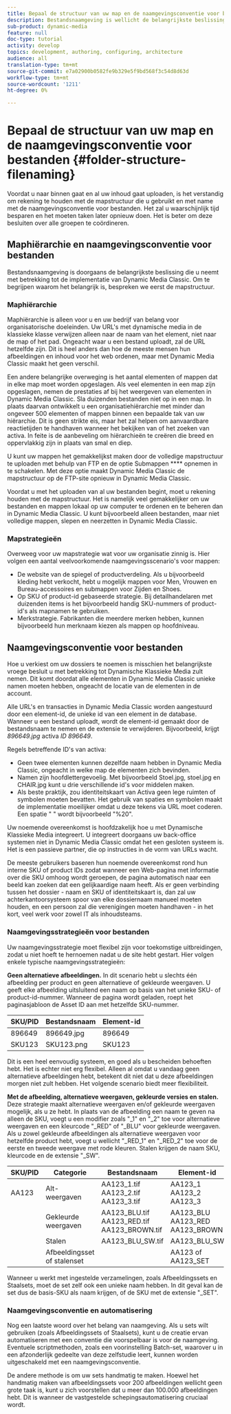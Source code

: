 ```yaml
---
title: Bepaal de structuur van uw map en de naamgevingsconventie voor bestanden
description: Bestandsnaamgeving is wellicht de belangrijkste beslissing die u zult nemen bij het implementeren van Dynamic Media Classic. De mapstructuur is ook belangrijk. Leer waarom het zo belangrijk en mogelijk is om voor uw omslagstructuur en dossiernamen te kiezen.
sub-product: dynamic-media
feature: null
doc-type: tutorial
activity: develop
topics: development, authoring, configuring, architecture
audience: all
translation-type: tm+mt
source-git-commit: e7a02900b0582fe9b329e5f9bd568f3c54d8d63d
workflow-type: tm+mt
source-wordcount: '1211'
ht-degree: 0%

---
```



# Bepaal de structuur van uw map en de naamgevingsconventie voor bestanden {#folder-structure-filenaming}

Voordat u naar binnen gaat en al uw inhoud gaat uploaden, is het verstandig om rekening te houden met de mapstructuur die u gebruikt en met name met de naamgevingsconventie voor bestanden. Het zal u waarschijnlijk tijd besparen en het moeten taken later opnieuw doen. Het is beter om deze besluiten over alle groepen te coördineren.

## Maphiërarchie en naamgevingsconventie voor bestanden

Bestandsnaamgeving is doorgaans de belangrijkste beslissing die u neemt met betrekking tot de implementatie van Dynamic Media Classic. Om te begrijpen waarom het belangrijk is, bespreken we eerst de mapstructuur.

### Maphiërarchie

Maphiërarchie is alleen voor u en uw bedrijf van belang voor organisatorische doeleinden. Uw URL&#39;s met dynamische media in de klassieke klasse verwijzen alleen naar de naam van het element, niet naar de map of het pad. Ongeacht waar u een bestand uploadt, zal de URL hetzelfde zijn. Dit is heel anders dan hoe de meeste mensen hun afbeeldingen en inhoud voor het web ordenen, maar met Dynamic Media Classic maakt het geen verschil.

Een andere belangrijke overweging is het aantal elementen of mappen dat in elke map moet worden opgeslagen. Als veel elementen in een map zijn opgeslagen, nemen de prestaties af bij het weergeven van elementen in Dynamic Media Classic. Sla duizenden bestanden niet op in een map. In plaats daarvan ontwikkelt u een organisatiehiërarchie met minder dan ongeveer 500 elementen of mappen binnen een bepaalde tak van uw hiërarchie. Dit is geen strikte eis, maar het zal helpen om aanvaardbare reactietijden te handhaven wanneer het bekijken van of het zoeken van activa. In feite is de aanbeveling om hiërarchieën te creëren die breed en oppervlakkig zijn in plaats van smal en diep.

U kunt uw mappen het gemakkelijkst maken door de volledige mapstructuur te uploaden met behulp van FTP en de optie Submappen **** opnemen in te schakelen. Met deze optie maakt Dynamic Media Classic de mapstructuur op de FTP-site opnieuw in Dynamic Media Classic.

Voordat u met het uploaden van al uw bestanden begint, moet u rekening houden met de mapstructuur. Het is namelijk veel gemakkelijker om uw bestanden en mappen lokaal op uw computer te ordenen en te beheren dan in Dynamic Media Classic. U kunt bijvoorbeeld alleen bestanden, maar niet volledige mappen, slepen en neerzetten in Dynamic Media Classic.

### Mapstrategieën

Overweeg voor uw mapstrategie wat voor uw organisatie zinnig is. Hier volgen een aantal veelvoorkomende naamgevingsscenario&#39;s voor mappen:

- De website van de spiegel of productverdeling. Als u bijvoorbeeld kleding hebt verkocht, hebt u mogelijk mappen voor Men, Vrouwen en Bureau-accessoires en submappen voor Zijden en Shoes.
- Op SKU of product-id gebaseerde strategie. Bij detailhandelaren met duizenden items is het bijvoorbeeld handig SKU-nummers of product-id&#39;s als mapnamen te gebruiken.
- Merkstrategie. Fabrikanten die meerdere merken hebben, kunnen bijvoorbeeld hun merknaam kiezen als mappen op hoofdniveau.

## Naamgevingsconventie voor bestanden

Hoe u verkiest om uw dossiers te noemen is misschien het belangrijkste vroege besluit u met betrekking tot Dynamische Klassieke Media zult nemen. Dit komt doordat alle elementen in Dynamic Media Classic unieke namen moeten hebben, ongeacht de locatie van de elementen in de account.

Alle URL&#39;s en transacties in Dynamic Media Classic worden aangestuurd door een element-id, de unieke id van een element in de database. Wanneer u een bestand uploadt, wordt de element-id gemaakt door de bestandsnaam te nemen en de extensie te verwijderen. Bijvoorbeeld, krijgt _896649.jpg_ activa _ID 896649_.

Regels betreffende ID&#39;s van activa:

- Geen twee elementen kunnen dezelfde naam hebben in Dynamic Media Classic, ongeacht in welke map de elementen zich bevinden.
- Namen zijn hoofdlettergevoelig. Met bijvoorbeeld Stoel.jpg, stoel.jpg en CHAIR.jpg kunt u drie verschillende id&#39;s voor middelen maken.
- Als beste praktijk, zou identiteitskaart van Activa geen lege ruimten of symbolen moeten bevatten. Het gebruik van spaties en symbolen maakt de implementatie moeilijker omdat u deze tekens via URL moet coderen. Een spatie &quot; &quot; wordt bijvoorbeeld &quot;%20&quot;.

Uw noemende overeenkomst is hoofdzakelijk hoe u met Dynamische Klassieke Media integreert. U integreert doorgaans uw back-office systemen niet in Dynamic Media Classic omdat het een gesloten systeem is. Het is een passieve partner, die op instructies in de vorm van URLs wacht.

De meeste gebruikers baseren hun noemende overeenkomst rond hun interne SKU of product IDs zodat wanneer een Web-pagina met informatie over die SKU omhoog wordt geroepen, de pagina automatisch naar een beeld kan zoeken dat een gelijkaardige naam heeft. Als er geen verbinding tussen het dossier - naam en SKU of identiteitskaart is, dan zal uw achterkantoorsysteem spoor van elke dossiernaam manueel moeten houden, en een persoon zal die verenigingen moeten handhaven - in het kort, veel werk voor zowel IT als inhoudsteams.

### Naamgevingsstrategieën voor bestanden

Uw naamgevingsstrategie moet flexibel zijn voor toekomstige uitbreidingen, zodat u niet hoeft te hernoemen nadat u de site hebt gestart. Hier volgen enkele typische naamgevingsstrategieën:

**Geen alternatieve afbeeldingen.** In dit scenario hebt u slechts één afbeelding per product en geen alternatieve of gekleurde weergaven. U geeft elke afbeelding uitsluitend een naam op basis van het unieke SKU- of product-id-nummer. Wanneer de pagina wordt geladen, roept het paginasjabloon de Asset ID aan met hetzelfde SKU-nummer.

| SKU/PID | Bestandsnaam | Element-id |
| ------- | ---------- | -------- |
| 896649 | 896649.jpg | 896649 |
| SKU123 | SKU123.png | SKU123 |

Dit is een heel eenvoudig systeem, en goed als u bescheiden behoeften hebt. Het is echter niet erg flexibel. Alleen al omdat u vandaag geen alternatieve afbeeldingen hebt, betekent dit niet dat u deze afbeeldingen morgen niet zult hebben. Het volgende scenario biedt meer flexibiliteit.

**Met de afbeelding, alternatieve weergaven, gekleurde versies en stalen.** Deze strategie maakt alternatieve weergaven en/of gekleurde weergaven mogelijk, als u ze hebt. In plaats van de afbeelding een naam te geven na alleen de SKU, voegt u een modifier zoals &quot;_1&quot; en &quot;_2&quot; toe voor alternatieve weergaven en een kleurcode &quot;_RED&quot; of &quot;_BLU&quot; voor gekleurde weergaven. Als u zowel gekleurde afbeeldingen als alternatieve weergaven voor hetzelfde product hebt, voegt u wellicht &quot;_RED_1&quot; en &quot;_RED_2&quot; toe voor de eerste en tweede weergave met rode kleuren. Stalen krijgen de naam SKU, kleurcode en de extensie &quot;_SW&quot;.

| SKU/PID | Categorie | Bestandsnaam | Element-id |
| ------- | ----------------------- | ------------------------------------------- | ------------------------------- |
| AA123 | Alt-weergaven | AA123_1.tif AA123_2.tif AA123_3.tif | AA123_1 AA123_2 AA123_3 |
|  | Gekleurde weergaven | AA123_BLU.tif AA123_RED.tif AA123_BROWN.tif | AA123_BLU AA123_RED AA123_BROWN |
|  | Stalen | AA123_BLU_SW.tif | AA123_BLU_SW |
|  | Afbeeldingsset of stalenset |  | AA123 of AA123_SET | -- |

Wanneer u werkt met ingestelde verzamelingen, zoals Afbeeldingssets en Staalsets, moet de set zelf ook een unieke naam hebben. In dit geval kan de set dus de basis-SKU als naam krijgen, of de SKU met de extensie &quot;_SET&quot;.

### Naamgevingsconventie en automatisering

Nog een laatste woord over het belang van naamgeving. Als u sets wilt gebruiken (zoals Afbeeldingssets of Staalsets), kunt u de creatie ervan automatiseren met een conventie die voorspelbaar is voor de naamgeving. Eventuele scriptmethoden, zoals een voorinstelling Batch-set, waarover u in een afzonderlijk gedeelte van deze zelfstudie leert, kunnen worden uitgeschakeld met een naamgevingsconventie.

De andere methode is om uw sets handmatig te maken. Hoewel het handmatig maken van afbeeldingssets voor 200 afbeeldingen wellicht geen grote taak is, kunt u zich voorstellen dat u meer dan 100.000 afbeeldingen hebt. Dit is wanneer de vastgestelde schepingsautomatisering cruciaal wordt.

